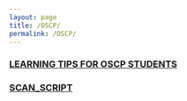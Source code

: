 ```yaml
---
layout: page
title: /OSCP/
permalink: /OSCP/
---
```


<h3><a href="/OSCP/learning-tips">LEARNING TIPS FOR OSCP STUDENTS</a></h3>

<h3><a href="/OSCP/scan-script">SCAN_SCRIPT</a></h3>
